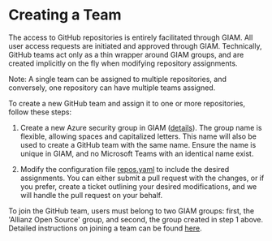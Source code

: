 # Creating a Team

The access to GitHub repositories is entirely facilitated through GIAM. All user access requests are initiated and approved through GIAM. Technically, GitHub teams act only as a thin wrapper around GIAM groups, and are created implicitly on the fly when modifying repository assignments.

Note: A single team can be assigned to multiple repositories, and conversely, one repository can have multiple teams assigned. 

To create a new GitHub team and assign it to one or more repositories, follow these steps:

1. Create a new Azure security group in GIAM ([details](https://allianzms.sharepoint.com/:u:/r/teams/DE1214-6256295/SitePages/Create-Azure-Security-Group.aspx?csf=1&web=1&share=EfrPwMMX75xNsyVxYMxXFLgBapAXQHGFz9OpuVGTnT0YAw&e=QyKoaB)). The group name is flexible, allowing spaces and capitalized letters. This name will also be used to create a GitHub team with the same name. Ensure the name is unique in GIAM, and no Microsoft Teams with an identical name exist.

2. Modify the configuration file [repos.yaml](../config/repos.yaml) to include the desired assignments. You can either submit a pull request with the changes, or if you prefer, create a ticket outlining your desired modifications, and we will handle the pull request on your behalf.

To join the GitHub team, users must belong to two GIAM groups: first, the 'Allianz Open Source' group, and second, the group created in step 1 above. Detailed instructions on joining a team can be found [here](guides/joining_a_team.md).
